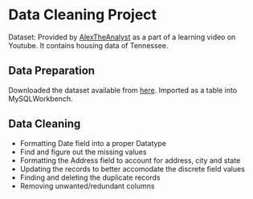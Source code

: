 # Data Cleaning Project

 Dataset: Provided by [AlexTheAnalyst](https://github.com/AlexTheAnalyst) as a part of a learning video on Youtube. It contains housing data of Tennessee.
 
 ## Data Preparation
 Downloaded the dataset available from [here]((https://github.com/AlexTheAnalyst)). Imported as a table into MySQLWorkbench.
 
 ## Data Cleaning
 - Formatting Date field into a proper Datatype
 - Find and figure out the missing values
 - Formatting the Address field to account for address, city and state
 - Updating the records to better accomodate the discrete field values
 - Finding and deleting the duplicate records
 - Removing unwanted/redundant columns
 
